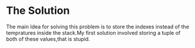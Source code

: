 # The Solution

The main Idea for solving this problem is to store the indexes instead of the tempratures inside the stack.My first solution involved storing a tuple of both of these values,that is stupid.
